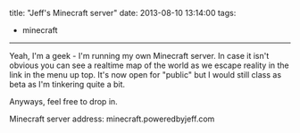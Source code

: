 title: "Jeff's Minecraft server"
date: 2013-08-10 13:14:00
tags:
- minecraft
---
Yeah, I'm a geek - I'm running my own Minecraft server. In case it isn't obvious you can see a realtime map of the world as we escape reality in the link in the menu up top. It's now open for "public" but I would still class as beta as I'm tinkering quite a bit.

Anyways, feel free to drop in.

Minecraft server address: minecraft.poweredbyjeff.com
<!-- more -->

